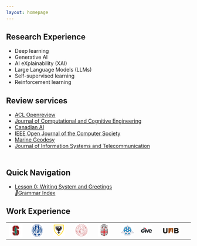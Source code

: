 ```yaml
---
layout: homepage
---
```


## Research Experience  

<!--  **Machine Learning:** -->
 <ul>
  <li>Deep learning</li>
  <li>Generative AI</li>
  <li>AI eXplainability (XAI) </li>
  <li>Large Language Models (LLMs) </li>
   <li>Self-supervised learning</li>
  <li>Reinforcement learning</li>
</ul> 

## Review services 
<ul style="margin:0 0 5px;">
  <li><a href="https://openreview.net/"><autocolor>ACL Openreview </autocolor></a></li>
  <li><a href="http://ojs.bonviewpress.com/index.php/JCCE/index"><autocolor>Journal of Computational and Cognitive Engineering </autocolor></a></li>
   <li><a href = "https://www.caiac.ca/en/conferences/canadianai-2023/home"> <autocolor>Canadian AI </autocolor></a></li>
  <li><a href="https://www.computer.org/csdl/journal/oj"><autocolor>IEEE Open Journal of the Computer Society </autocolor></a></li>
  <li><a href="https://www.tandfonline.com/journals/umgd20/"><autocolor>Marine Geodesy </autocolor></a></li>
  <li><a href="http://jist.ir/"><autocolor>Journal of Information Systems and Telecommunication </autocolor></a></li>  
</ul>
<br>


  <div id="quick-actions" class="columns-2 clear">
          <div>
            <h2 id="quick-nav">Quick Navigation</h2>
            <ul id="quick-nav-list">
              <li><a href="#lesson-0">Lesson 0: Writing System and Greetings</a></li>
             <span><a id="link-grammar" href="html_source_file/vis/"><i class="fa">&#xf02d;</i>Grammar Index</a></span>
            </ul>
          </div>

## Work Experience 

<table border="0">  
  <tr>
    <td><img src="/assets/img/stanf.png" style="width:80%"></td> 
    <td><img src="/assets/img/lei.png" style="width:70%"></td> 
    <td><img src="/assets/img/dal_logo.png" style="width:70%"></td> 
    <td><img src="/assets/img/padovalogo.png" style="width:70%"></td> 
        <td><img src="/assets/img/br2.png" style="width:70%"></td> 
    <td><img src="/assets/img/ute.jpeg" style="width:90%"></td> 
    <td><img src="/assets/img/dive.jpeg" style="width:70%"></td> 
    <td><img src="/assets/img/uab.png" style="width:70%"></td> 

  </tr> 
</table> 




<!-- Calendly badge widget begin -->
<link href="https://assets.calendly.com/assets/external/widget.css" rel="stylesheet">
<script src="https://assets.calendly.com/assets/external/widget.js" type="text/javascript" async></script>
<script type="text/javascript">window.onload = function() { Calendly.initBadgeWidget({ url: 'https://calendly.com/sadeghi-z/15-minute-meeting-clone', text: 'Schedule time with me', color: '#0069ff', textColor: '#ffffff', branding: undefined }); }</script>
<!-- Calendly badge widget end -->






